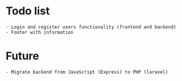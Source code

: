 # Todo list
	- Login and register users functionality (frontend and backend)
	- Footer with information

# Future
	- Migrate backend from JavaScript (Express) to PHP (laravel)
